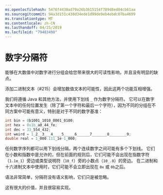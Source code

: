 ```yaml
---
ms.openlocfilehash: 5476f4438ad79a26b3615154f789d8ed04cb61aa
ms.sourcegitcommit: 94a3d151c438d34ede1d99de9eb4ebdc07ba4699
ms.translationtype: MT
ms.contentlocale: zh-CN
ms.lasthandoff: 04/25/2019
ms.locfileid: "79483498"
---
```

# <a name="digit-separators"></a>数字分隔符

能够在大数值中对数字进行分组会给您带来很大的可读性影响，并且没有明显的缺点。 

添加二进制文本（#215）会增加数值文本的可能性，因此这两个功能互相增强。 

我们将遵循 Java 和其他方法，并使用下划线 `_` 作为数字分隔符。 它可以在数字文本中的任何位置发生（除了第一个字符和最后一个字符），因为不同的分组在不同方案中可能有意义，特别是对于不同的数字基准：

```csharp
int bin = 0b1001_1010_0001_0100;
int hex = 0x1b_a0_44_fe;
int dec = 33_554_432;
int weird = 1_2__3___4____5_____6______7_______8________9;
double real = 1_000.111_1e-1_000;
```

任何数字序列都可以用下划线分隔，两个连续数字之间可能有多个下划线。 它们在小数和指数中是允许的，但在前面的规则后，它们可能不会出现在指数字符（`1.1e_1`）旁边或类型说明符（`10_f`）旁的小数点（`10_.0`）的旁边。 在二进制和十六进制文本中使用时，它们可能不会立即出现在 `0x` 或 `0b`之后。

语法非常简单，分隔符没有语义影响，它们只是被忽略。

这有很大的价值，并且很容易实现。

